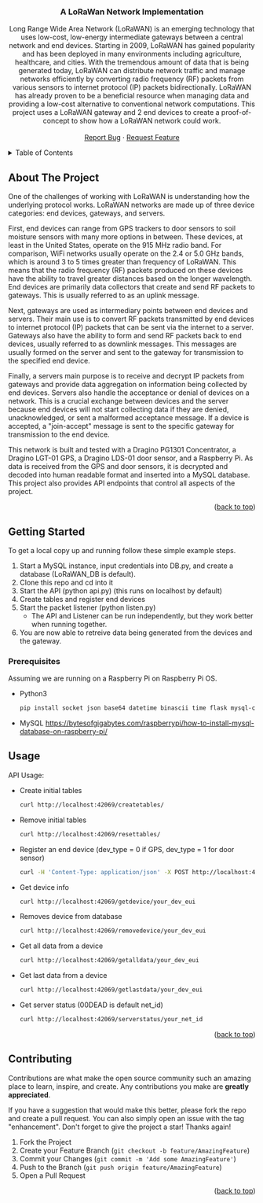 <div id="top"></div>

<div align="center">
<h3 align="center">A LoRaWan Network Implementation</h3>

  <p align="center">
     Long Range Wide Area Network (LoRaWAN) is an emerging technology that uses low-cost, low-energy intermediate gateways between a central network and end devices. Starting in 2009, LoRaWAN has gained popularity and has been deployed in many environments including agriculture, healthcare, and cities. With the tremendous amount of data that is being generated today, LoRaWAN can distribute network traffic and manage networks efficiently by converting radio frequency (RF) packets from various sensors to internet protocol (IP) packets bidirectionally. LoRaWAN has already proven to be a beneficial resource when managing data and providing a low-cost alternative to conventional network computations. 
    This project uses a LoRaWAN gateway and 2 end devices to create a proof-of-concept to show how a LoRaWAN network could work.
    <br />
    <br />
    <a href="https://github.com/armstrongsam25/LoRaWAN-Network/issues">Report Bug</a>
    ·
    <a href="https://github.com/armstrongsam25/LoRaWAN-Network/issues">Request Feature</a>
  </p>
</div>



<!-- TABLE OF CONTENTS -->
<details>
  <summary>Table of Contents</summary>
  <ol>
    <li>
      <a href="#about-the-project">About The Project</a>
    </li>
    <li>
      <a href="#getting-started">Getting Started</a>
      <ul>
        <li><a href="#prerequisites">Prerequisites</a></li>
        <li><a href="#installation">Installation</a></li>
      </ul>
    </li>
    <li><a href="#usage">Usage</a></li>
    <li><a href="#license">License</a></li>
  </ol>
</details>



<!-- ABOUT THE PROJECT -->
## About The Project

One of the challenges of working with LoRaWAN is understanding how the underlying protocol works. LoRaWAN networks are made up of three device categories: end devices, gateways, and servers. 

First, end devices can range from GPS trackers to door sensors to soil moisture sensors with many more options in between. These devices, at least in the United States, operate on the 915 MHz radio band. For comparison, WiFi networks usually operate on the 2.4 or 5.0 GHz bands, which is around 3 to 5 times greater than frequency of LoRaWAN. This means that the radio frequency (RF) packets produced on these devices have the ability to travel greater distances based on the longer wavelength. End devices are primarily data collectors that create and send RF packets to gateways. This is usually referred to as an uplink message.

Next, gateways are used as intermediary points between end devices and servers. Their main use is to convert RF packets transmitted by end devices to internet protocol (IP) packets that can be sent via the internet to a server. Gateways also have the ability to form and send RF packets back to end devices, usually referred to as downlink messages. This messages are usually formed on the server and sent to the gateway for transmission to the specified end device.

Finally, a servers main purpose is to receive and decrypt IP packets from gateways and provide data aggregation on information being collected by end devices. Servers also handle the acceptance or denial of devices on a network. This is a crucial exchange between devices and the server because end devices will not start collecting data if they are denied, unacknowledged, or sent a malformed acceptance message. If a device is accepted, a "join-accept" message is sent to the specific gateway for transmission to the end device.

This network is built and tested with a Dragino PG1301 Concentrator, a Dragino LGT-01 GPS, a Dragino LDS-01 door sensor, and a Raspberry Pi. As data is received from the GPS and door sensors, it is decrypted and decoded into human readable format and inserted into a MySQL database. This project also provides API endpoints that control all aspects of the project. 
<p align="right">(<a href="#top">back to top</a>)</p>

<!-- GETTING STARTED -->
## Getting Started

To get a local copy up and running follow these simple example steps.
<ol>
  <li>Start a MySQL instance, input credentials into DB.py, and create a database (LoRaWAN_DB is default).</li>
  <li>Clone this repo and cd into it</li>
  <li>Start the API (python api.py) (this runs on localhost by default)</li>
  <li>Create tables and register end devices</li>
  <li>Start the packet listener (python listen.py)
    <ul><li>The API and Listener can be run independently, but they work better when running together.</li></ul>
  </li>
  <li>You are now able to retreive data being generated from the devices and the gateway.</li>
</ol>

### Prerequisites
Assuming we are running on a Raspberry Pi on Raspberry Pi OS.
* Python3
  ```sh
  pip install socket json base64 datetime binascii time flask mysql-connector-python cryptography
  ```
* MySQL
https://bytesofgigabytes.com/raspberrypi/how-to-install-mysql-database-on-raspberry-pi/


<!-- USAGE EXAMPLES -->
## Usage

API Usage:
* Create initial tables
    ```sh
    curl http://localhost:42069/createtables/
    ```
* Remove initial tables
    ```sh
    curl http://localhost:42069/resettables/
    ```
* Register an end device (dev_type = 0 if GPS, dev_type = 1 for door sensor)
  ```sh
  curl -H 'Content-Type: application/json' -X POST http://localhost:42069/register -d '{"dev_addr": "XXXXXXXX", "dev_eui": "XXXXXXXXXXXXXXXX", "app_eui": "XXXXXXXXXXXXXXXX", "app_key": "XXXXXXXXXXXXXXXXXXXXXXXXXXXXXXXX", "app_s_key": "XXXXXXXXXXXXXXXXXXXXXXXXXXXXXXXX", "net_s_key": "XXXXXXXXXXXXXXXXXXXXXXXXXXXXXXXX", "dev_type": "X"}'
  ```
* Get device info
    ```sh
    curl http://localhost:42069/getdevice/your_dev_eui
    ```
* Removes device from database
    ```sh
    curl http://localhost:42069/removedevice/your_dev_eui
    ```
* Get all data from a device
    ```sh
    curl http://localhost:42069/getalldata/your_dev_eui
    ```
* Get last data from a device
    ```sh
    curl http://localhost:42069/getlastdata/your_dev_eui
    ```
* Get server status (00DEAD is default net_id)
    ```sh
    curl http://localhost:42069/serverstatus/your_net_id
    ```
    

   
<p align="right">(<a href="#top">back to top</a>)</p>



<!-- CONTRIBUTING -->
## Contributing

Contributions are what make the open source community such an amazing place to learn, inspire, and create. Any contributions you make are **greatly appreciated**.

If you have a suggestion that would make this better, please fork the repo and create a pull request. You can also simply open an issue with the tag "enhancement".
Don't forget to give the project a star! Thanks again!

1. Fork the Project
2. Create your Feature Branch (`git checkout -b feature/AmazingFeature`)
3. Commit your Changes (`git commit -m 'Add some AmazingFeature'`)
4. Push to the Branch (`git push origin feature/AmazingFeature`)
5. Open a Pull Request

<p align="right">(<a href="#top">back to top</a>)</p>



<!-- MARKDOWN LINKS & IMAGES -->
<!-- https://www.markdownguide.org/basic-syntax/#reference-style-links -->
[contributors-shield]: https://img.shields.io/github/contributors/github_username/repo_name.svg?style=for-the-badge
[contributors-url]: https://github.com/github_username/repo_name/graphs/contributors
[forks-shield]: https://img.shields.io/github/forks/github_username/repo_name.svg?style=for-the-badge
[forks-url]: https://github.com/github_username/repo_name/network/members
[stars-shield]: https://img.shields.io/github/stars/github_username/repo_name.svg?style=for-the-badge
[stars-url]: https://github.com/github_username/repo_name/stargazers
[issues-shield]: https://img.shields.io/github/issues/github_username/repo_name.svg?style=for-the-badge
[issues-url]: https://github.com/github_username/repo_name/issues
[license-shield]: https://img.shields.io/github/license/github_username/repo_name.svg?style=for-the-badge
[license-url]: https://github.com/github_username/repo_name/blob/master/LICENSE.txt
[linkedin-shield]: https://img.shields.io/badge/-LinkedIn-black.svg?style=for-the-badge&logo=linkedin&colorB=555
[linkedin-url]: https://linkedin.com/in/linkedin_username
[product-screenshot]: images/screenshot.png
